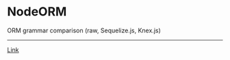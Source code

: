 # NodeORM
ORM grammar comparison (raw, Sequelize.js, Knex.js)

---

[Link](https://cjstk7168.github.io/2019-04-29/Node%EC%97%90%EC%84%9C-ORM-%EC%82%AC%EC%9A%A9%ED%95%98%EA%B8%B0/)